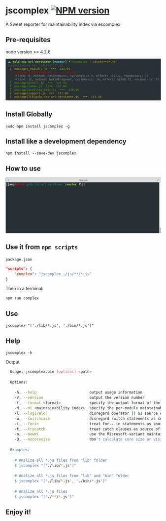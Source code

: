 # jscomplex [![NPM version][npm-image]][npm-url]
A Sweet reporter for maintainability index via escomplex

## Pre-requisites

node version >= 4.2.6

![jscomplex basic use](docs/images/jscomplex-basic-use.png)


## Install Globally 

```
sudo npm install jscomplex -g
```

## Install like a development dependency 

```
npm install --save-dev jscomplex
```


## How to use

![jscomplex](docs/images/jscomplex.gif)



## Use it from `npm scripts`

`package.json` 

```json
"scripts": {
    "complex": "jscomplex ./js/**/*.js"
}
```

Then in a terminal: 

```bash
npm run complex
```

## Use

```
jscomplex "['./lib/*.js', './bin/*.js']"
```



## Help

```
jscomplex -h
```
Output

```bash
  Usage: jscomplex.bin [options] <path>

  Options:

    -h, --help                        output usage information
    -V, --version                     output the version number
    -f, --format <format>             specify the output format of the report
    -M, --mi <maintainability index>  specify the per-module maintainability index threshold
    -l, --logicalor                   disregard operator || as source of cyclomatic complexity
    -w, --switchcase                  disregard switch statements as source of cyclomatic complexity
    -i, --forin                       treat for...in statements as source of cyclomatic complexity
    -t, --trycatch                    treat catch clauses as source of cyclomatic complexity
    -n, --newmi                       use the Microsoft-variant maintainability index (scale of 0 to 100)
    -Q, --nocoresize                  don't calculate core size or visibility matrix

  Examples:

    # Analize all *.js files from "lib" folder
    $ jscomplex "['./lib/*.js']"

    # Analize all *.js files from "lib" and "bin" folder
    $ jscomplex "['./lib/*.js', './bin/*.js']"

    # Analize all *.js files
    $ jscomplex "['./**/*.js']"
```


## Enjoy it!


[npm-image]: http://img.shields.io/npm/v/jscomplex.svg
[npm-url]: https://www.npmjs.org/package/jscomplex

